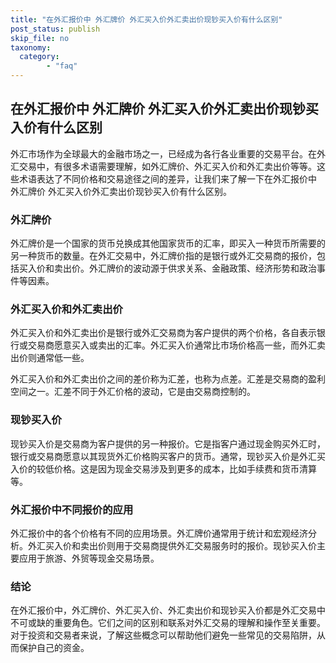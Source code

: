 ```yaml
---
title: "在外汇报价中 外汇牌价 外汇买入价外汇卖出价现钞买入价有什么区别"
post_status: publish
skip_file: no
taxonomy:
  category:
        - "faq"
---
```


## 在外汇报价中 外汇牌价 外汇买入价外汇卖出价现钞买入价有什么区别

外汇市场作为全球最大的金融市场之一，已经成为各行各业重要的交易平台。在外汇交易中，有很多术语需要理解，如外汇牌价、外汇买入价和外汇卖出价等等。这些术语表达了不同价格和交易途径之间的差异，让我们来了解一下在外汇报价中 外汇牌价 外汇买入价外汇卖出价现钞买入价有什么区别。

### 外汇牌价

外汇牌价是一个国家的货币兑换成其他国家货币的汇率，即买入一种货币所需要的另一种货币的数量。在外汇交易中，外汇牌价指的是银行或外汇交易商的报价，包括买入价和卖出价。外汇牌价的波动源于供求关系、金融政策、经济形势和政治事件等因素。

### 外汇买入价和外汇卖出价

外汇买入价和外汇卖出价是银行或外汇交易商为客户提供的两个价格，各自表示银行或交易商愿意买入或卖出的汇率。外汇买入价通常比市场价格高一些，而外汇卖出价则通常低一些。

外汇买入价和外汇卖出价之间的差价称为汇差，也称为点差。汇差是交易商的盈利空间之一。汇差不同于外汇价格的波动，它是由交易商控制的。

### 现钞买入价

现钞买入价是交易商为客户提供的另一种报价。它是指客户通过现金购买外汇时，银行或交易商愿意以其现货外汇价格购买客户的货币。通常，现钞买入价是外汇买入价的较低价格。这是因为现金交易涉及到更多的成本，比如手续费和货币清算等。

### 外汇报价中不同报价的应用

外汇报价中的各个价格有不同的应用场景。外汇牌价通常用于统计和宏观经济分析。外汇买入价和卖出价则用于交易商提供外汇交易服务时的报价。现钞买入价主要应用于旅游、外贸等现金交易场景。

### 结论

在外汇报价中，外汇牌价、外汇买入价、外汇卖出价和现钞买入价都是外汇交易中不可或缺的重要角色。它们之间的区别和联系对外汇交易的理解和操作至关重要。对于投资和交易者来说，了解这些概念可以帮助他们避免一些常见的交易陷阱，从而保护自己的资金。
